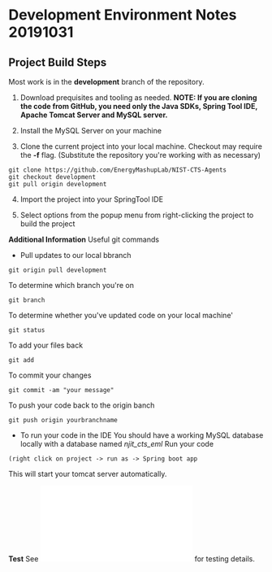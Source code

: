 Development Environment Notes 20191031
======================================

## Project Build Steps
Most work is in the **development** branch of the repository.

1. Download prequisites and tooling as needed. **NOTE: If you are cloning the code from GitHub, you need only the Java SDKs, Spring Tool IDE, Apache Tomcat Server and MySQL server.**

2. Install the MySQL Server on your machine

3. Clone the current project into your local machine. Checkout may require the **-f** flag. (Substitute the repository you're working with as necessary)
```
git clone https://github.com/EnergyMashupLab/NIST-CTS-Agents
git checkout development
git pull origin development
```
4. Import the project into your SpringTool IDE

5. Select options from the popup menu from right-clicking the project to build the project

**Additional Information**
Useful git commands
- Pull updates to our local bbranch
```
git origin pull development
```
To determine which branch you're on
```
git branch
```
To determine whether you've updated code on your local machine'
```
git status
```
To add your files back
```
git add
```
To commit your changes
```
git commit -am "your message"
```
To push your code back to the origin banch
```
git push origin yourbranchname
```

- To run your code in the IDE
You should have a working MySQL database locally with a database named *njit_cts_eml* 
Run your code
```
(right click on project -> run as -> Spring boot app
```
This will start your tomcat server automatically.

**Test**
See ![JUnit_Doc in this directory](JUnit_Doc.md) for testing details.
